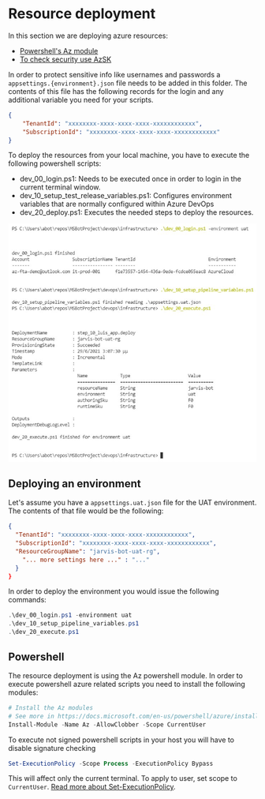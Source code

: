 # Resource deployment

In this section we are deploying azure resources:

- [Powershell's Az module](https://docs.microsoft.com/en-us/powershell/azure/install-az-ps)
- [To check security use AzSK](https://azsk.azurewebsites.net/00a-Setup/Readme.html)

In order to protect sensitive info like usernames and passwords a `appsettings.{environment}.json` file needs to be added in this folder.
The contents of this file has the following records for the login and any additional variable you need for your scripts.

``` json
{  
    "TenantId": "xxxxxxxx-xxxx-xxxx-xxxx-xxxxxxxxxxxx",  
    "SubscriptionId": "xxxxxxxx-xxxx-xxxx-xxxx-xxxxxxxxxxxx"
}
```

To deploy the resources from your local machine, you have to execute the following powershell scripts:

- dev_00_login.ps1: Needs to be executed once in order to login in the current terminal window.
- dev_10_setup_test_release_variables.ps1: Configures environment variables that are normally configured within Azure DevOps
- dev_20_deploy.ps1: Executes the needed steps to deploy the resources.

![How to deploy in UAT](./Readme.DeployToUaT.jpg)

## Deploying an environment

Let's assume you have a `appsettings.uat.json` file for the UAT environment. The contents of that file would be the following:

``` json
{
  "TenantId": "xxxxxxxx-xxxx-xxxx-xxxx-xxxxxxxxxxxx",
  "SubscriptionId": "xxxxxxxx-xxxx-xxxx-xxxx-xxxxxxxxxxxx",
  "ResourceGroupName": "jarvis-bot-uat-rg",
	"... more settings here ..." : "..."
  }
}

```

In order to deploy the environment you would issue the following commands:

``` powershell
.\dev_00_login.ps1 -environment uat
.\dev_10_setup_pipeline_variables.ps1
.\dev_20_execute.ps1
```

## Powershell

The resource deployment is using the Az powershell module. In order to execute powershell azure related scripts you need to install the following modules:

``` powershell
# Install the Az modules
# See more in https://docs.microsoft.com/en-us/powershell/azure/install-az-ps
Install-Module -Name Az -AllowClobber -Scope CurrentUser
```

To execute not signed powershell scripts in your host you will have to disable signature checking

``` powershell
Set-ExecutionPolicy -Scope Process -ExecutionPolicy Bypass
```

This will affect only the current terminal. To apply to user, set scope to `CurrentUser`. [Read more about Set-ExecutionPolicy](https://docs.microsoft.com/en-us/powershell/module/Microsoft.PowerShell.Security/Set-ExecutionPolicy).


